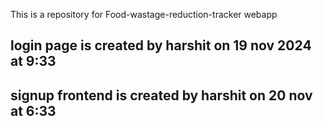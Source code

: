 This is a repository for Food-wastage-reduction-tracker webapp
## login page is created by harshit on 19 nov 2024 at 9:33
## signup frontend is created by harshit on 20 nov at 6:33